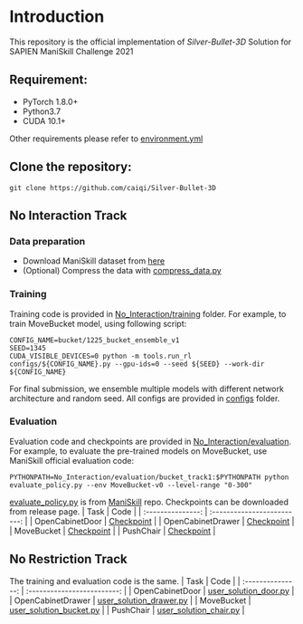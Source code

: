 # Introduction
This repository is the official implementation of *Silver-Bullet-3D* Solution for SAPIEN ManiSkill Challenge 2021

## Requirement:
* PyTorch 1.8.0+
* Python3.7
* CUDA 10.1+

Other requirements please refer to [environment.yml](No_Interaction/evaluation/bucket_track1/environment.yml)

## Clone the repository:
```
git clone https://github.com/caiqi/Silver-Bullet-3D
```

## No Interaction Track

### Data preparation
* Download ManiSkill dataset from [here](https://github.com/haosulab/ManiSkill)
* (Optional) Compress the data with [compress_data.py](No_Interaction/training/tools/compress_data.py)

### Training
Training code is provided in [No_Interaction/training](No_Interaction/training) folder. For example, to train MoveBucket model, using following script:
```
CONFIG_NAME=bucket/1225_bucket_ensemble_v1
SEED=1345
CUDA_VISIBLE_DEVICES=0 python -m tools.run_rl configs/${CONFIG_NAME}.py --gpu-ids=0 --seed ${SEED} --work-dir ${CONFIG_NAME}
```
For final submission, we ensemble multiple models with different network architecture and random seed. All configs are provided in [configs](No_Interaction/training/configs) folder.

### Evaluation
Evaluation code and checkpoints are provided in [No_Interaction/evaluation](No_Interaction/evaluation). For example, to evaluate the pre-trained models on MoveBucket, use ManiSkill official evaluation code: 
```
PYTHONPATH=No_Interaction/evaluation/bucket_track1:$PYTHONPATH python evaluate_policy.py --env MoveBucket-v0 --level-range "0-300"
```

[evaluate_policy.py](https://github.com/haosulab/ManiSkill/blob/main/mani_skill/tools/evaluate_policy.py) is from [ManiSkill](https://github.com/haosulab/ManiSkill) repo. Checkpoints can be downloaded from release page.
|       Task        |            Code             |
| :---------------: | :-------------------------: |
|  OpenCabinetDoor  |  [Checkpoint](https://github.com/caiqi/Silver-Bullet-3D/releases/download/v1.0/door_track1.zip)  |
| OpenCabinetDrawer | [Checkpoint](https://github.com/caiqi/Silver-Bullet-3D/releases/download/v1.0/drawer_track1.zip) |
|    MoveBucket     | [Checkpoint](https://github.com/caiqi/Silver-Bullet-3D/releases/download/v1.0/bucket_track1.zip) |
|     PushChair     | [Checkpoint](https://github.com/caiqi/Silver-Bullet-3D/releases/download/v1.0/chair_track1.zip)  |

## No Restriction Track
The training and evaluation code is the same. 
|       Task        |            Code             |
| :---------------: | :-------------------------: |
|  OpenCabinetDoor  |  [user_solution_door.py](No_Restriction/user_solution_door.py)  |
| OpenCabinetDrawer | [user_solution_drawer.py](No_Restriction/user_solution_drawer.py) |
|    MoveBucket     | [user_solution_bucket.py](No_Restriction/user_solution_bucket.py) |
|     PushChair     | [user_solution_chair.py](No_Restriction/user_solution_chair.py)  |
